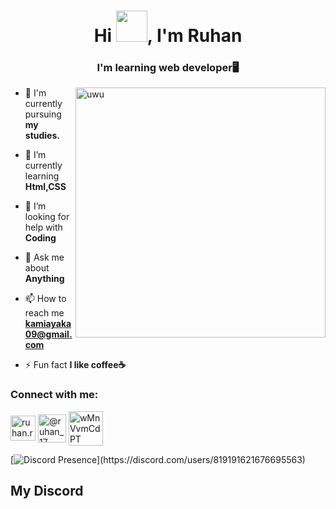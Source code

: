 <h1 align="center">Hi <img src="https://media.giphy.com/media/mGcNjsfWAjY5AEZNw6/giphy.gif" width="50">, I'm Ruhan</h1>
<h3 align="center">I'm learning web developer🖥️</h3>

<img align=right alt="uwu" width="400" length="300" src=https://raw.githubusercontent.com/JoeyBling/JoeyBling/master/pic/pusheencode.gif>




- 🔭 I'm currently pursuing **my studies.**

- 🌱 I’m currently learning **Html,CSS**

- 🤝 I’m looking for help with **Coding**

- 💬 Ask me about **Anything**

- 📫 How to reach me **kamiayaka09@gmail.com**

- ⚡ Fun fact **I like coffee☕**



<h3 align="left">Connect with me:</h3>



<p align="left">
<a href="https://fb.com/ruhan.rouf.1/" target="blank"><img align="center" src="https://img.icons8.com/dusk/512/facebook-new--v2.png" alt="ruhan.rouf.1/" height="40" width="40" /></a>
<a href="https://twitter.com/@ruhan_17" target="blank"><img align="center" src="https://img.icons8.com/?size=512&id=42859&format=png" alt="@ruhan_17" height="45" width="45" /></a>
<a href="https://discord.gg/wMnVvmCdPT" target="blank"><img align="center" src="https://img.icons8.com/plasticine/100/discord-new-logo.png" alt="wMnVvmCdPT" height="55" width="55" /></a>

[![Discord Presence](https://lanyard.cnrad.dev/api/819191621676695563?bg=282a36&hideDiscrim=true&borderRadius=30px&idleMessage=Probably%20doing%20something%20else...)](https://discord.com/users/819191621676695563)
  
<h2>
  
  
  My Discord
  
</h2>  
  
  

  
 
